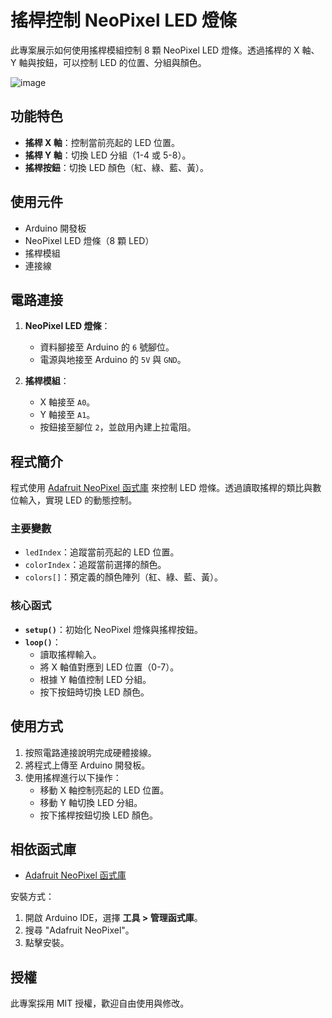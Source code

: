 # 搖桿控制 NeoPixel LED 燈條

此專案展示如何使用搖桿模組控制 8 顆 NeoPixel LED 燈條。透過搖桿的 X 軸、Y 軸與按鈕，可以控制 LED 的位置、分組與顏色。

![image]( https://media4.giphy.com/media/v1.Y2lkPTc5MGI3NjExaHk4NncxenBpdHZ2ZGM4aWM2NGF5eW96Zng2d2I1bDBvZTQ0czNsdiZlcD12MV9pbnRlcm5hbF9naWZfYnlfaWQmY3Q9Zw/WVsStBPtDfpqbqP9sl/giphy.gif )

## 功能特色

- **搖桿 X 軸**：控制當前亮起的 LED 位置。
- **搖桿 Y 軸**：切換 LED 分組（1-4 或 5-8）。
- **搖桿按鈕**：切換 LED 顏色（紅、綠、藍、黃）。

## 使用元件

- Arduino 開發板
- NeoPixel LED 燈條（8 顆 LED）
- 搖桿模組
- 連接線

## 電路連接

1. **NeoPixel LED 燈條**：
   - 資料腳接至 Arduino 的 `6` 號腳位。
   - 電源與地接至 Arduino 的 `5V` 與 `GND`。

2. **搖桿模組**：
   - X 軸接至 `A0`。
   - Y 軸接至 `A1`。
   - 按鈕接至腳位 `2`，並啟用內建上拉電阻。

## 程式簡介

程式使用 [Adafruit NeoPixel 函式庫](https://github.com/adafruit/Adafruit_NeoPixel) 來控制 LED 燈條。透過讀取搖桿的類比與數位輸入，實現 LED 的動態控制。

### 主要變數

- `ledIndex`：追蹤當前亮起的 LED 位置。
- `colorIndex`：追蹤當前選擇的顏色。
- `colors[]`：預定義的顏色陣列（紅、綠、藍、黃）。

### 核心函式

- **`setup()`**：初始化 NeoPixel 燈條與搖桿按鈕。
- **`loop()`**：
  - 讀取搖桿輸入。
  - 將 X 軸值對應到 LED 位置（0-7）。
  - 根據 Y 軸值控制 LED 分組。
  - 按下按鈕時切換 LED 顏色。

## 使用方式

1. 按照電路連接說明完成硬體接線。
2. 將程式上傳至 Arduino 開發板。
3. 使用搖桿進行以下操作：
   - 移動 X 軸控制亮起的 LED 位置。
   - 移動 Y 軸切換 LED 分組。
   - 按下搖桿按鈕切換 LED 顏色。

## 相依函式庫

- [Adafruit NeoPixel 函式庫](https://github.com/adafruit/Adafruit_NeoPixel)

安裝方式：
1. 開啟 Arduino IDE，選擇 **工具 > 管理函式庫**。
2. 搜尋 "Adafruit NeoPixel"。
3. 點擊安裝。

## 授權

此專案採用 MIT 授權，歡迎自由使用與修改。
